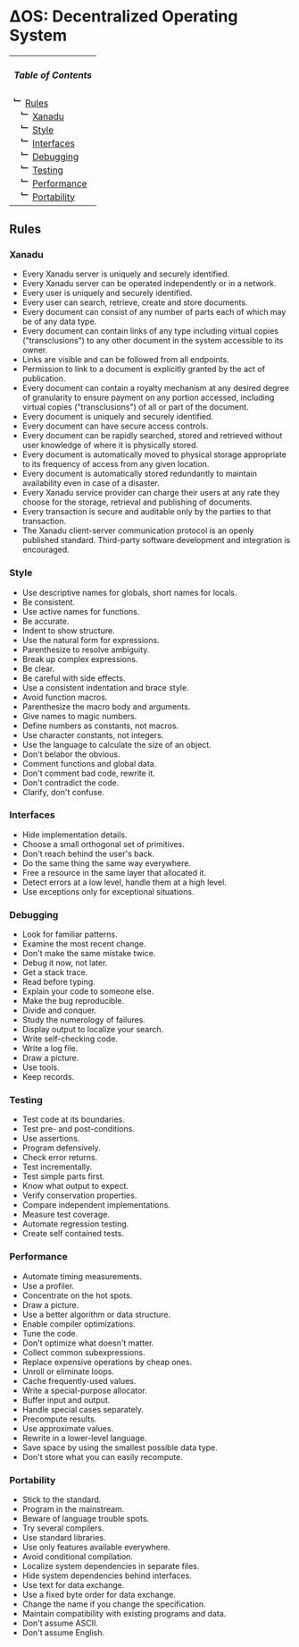 # ΔOS: Decentralized Operating System

<table>
  <tbody>
    <tr>
    </tr>
    <tr>
      <td>
        <h5>Table of Contents</h5>
        <b>﹂</b> <a href="#rules">
        Rules
        </a><br>
        <b>&nbsp;&nbsp;&nbsp;﹂</b> <a href="#xanadu">
        Xanadu
        </a><br>
        <b>&nbsp;&nbsp;&nbsp;﹂</b> <a href="#style">
        Style
        </a><br>
        <b>&nbsp;&nbsp;&nbsp;﹂</b> <a href="#interfaces">
        Interfaces
        </a><br>
        <b>&nbsp;&nbsp;&nbsp;﹂</b> <a href="#debugging">
        Debugging
        </a><br>
        <b>&nbsp;&nbsp;&nbsp;﹂</b> <a href="#testing">
        Testing
        </a><br>
        <b>&nbsp;&nbsp;&nbsp;﹂</b> <a href="#performance">
        Performance
        </a><br>
        <b>&nbsp;&nbsp;&nbsp;﹂</b> <a href="#portability">
        Portability
        </a><br>
      </td>
    </tr>
  </tbody>
</table>

## Rules

### Xanadu

* Every Xanadu server is uniquely and securely identified.
* Every Xanadu server can be operated independently or in a network.
* Every user is uniquely and securely identified.
* Every user can search, retrieve, create and store documents.
* Every document can consist of any number of parts each of which may be of any
data type.
* Every document can contain links of any type including virtual copies
("transclusions") to any other document in the system accessible to its owner.
* Links are visible and can be followed from all endpoints.
* Permission to link to a document is explicitly granted by the act of
publication.
* Every document can contain a royalty mechanism at any desired degree of
granularity to ensure payment on any portion accessed, including virtual copies
("transclusions") of all or part of the document.
* Every document is uniquely and securely identified.
* Every document can have secure access controls.
* Every document can be rapidly searched, stored and retrieved without user
knowledge of where it is physically stored.
* Every document is automatically moved to physical storage appropriate to its
frequency of access from any given location.
* Every document is automatically stored redundantly to maintain availability
even in case of a disaster.
* Every Xanadu service provider can charge their users at any rate they choose
for the storage, retrieval and publishing of documents.
* Every transaction is secure and auditable only by the parties to that
transaction.
* The Xanadu client-server communication protocol is an openly published
standard. Third-party software development and integration is encouraged.

### Style

* Use descriptive names for globals, short names for locals.
* Be consistent.
* Use active names for functions.
* Be accurate.
* Indent to show structure.
* Use the natural form for expressions.
* Parenthesize to resolve ambiguity.
* Break up complex expressions.
* Be clear.
* Be careful with side effects.
* Use a consistent indentation and brace style.
* Avoid function macros.
* Parenthesize the macro body and arguments.
* Give names to magic numbers.
* Define numbers as constants, not macros.
* Use character constants, not integers.
* Use the language to calculate the size of an object.
* Don't belabor the obvious.
* Comment functions and global data.
* Don't comment bad code, rewrite it.
* Don't contradict the code.
* Clarify, don't confuse.

### Interfaces

* Hide implementation details.
* Choose a small orthogonal set of primitives.
* Don't reach behind the user's back.
* Do the same thing the same way everywhere.
* Free a resource in the same layer that allocated it.
* Detect errors at a low level, handle them at a high level.
* Use exceptions only for exceptional situations.

### Debugging

* Look for familiar patterns.
* Examine the most recent change.
* Don't make the same mistake twice.
* Debug it now, not later.
* Get a stack trace.
* Read before typing.
* Explain your code to someone else.
* Make the bug reproducible.
* Divide and conquer.
* Study the numerology of failures.
* Display output to localize your search.
* Write self-checking code.
* Write a log file.
* Draw a picture.
* Use tools.
* Keep records.

### Testing

* Test code at its boundaries.
* Test pre- and post-conditions.
* Use assertions.
* Program defensively.
* Check error returns.
* Test incrementally.
* Test simple parts first.
* Know what output to expect.
* Verify conservation properties.
* Compare independent implementations.
* Measure test coverage.
* Automate regression testing.
* Create self contained tests.

### Performance

* Automate timing measurements.
* Use a profiler.
* Concentrate on the hot spots.
* Draw a picture.
* Use a better algorithm or data structure.
* Enable compiler optimizations.
* Tune the code.
* Don't optimize what doesn't matter.
* Collect common subexpressions.
* Replace expensive operations by cheap ones.
* Unroll or eliminate loops.
* Cache frequently-used values.
* Write a special-purpose allocator.
* Buffer input and output.
* Handle special cases separately.
* Precompute results.
* Use approximate values.
* Rewrite in a lower-level language.
* Save space by using the smallest possible data type.
* Don't store what you can easily recompute.

### Portability

* Stick to the standard.
* Program in the mainstream.
* Beware of language trouble spots.
* Try several compilers.
* Use standard libraries.
* Use only features available everywhere.
* Avoid conditional compilation.
* Localize system dependencies in separate files.
* Hide system dependencies behind interfaces.
* Use text for data exchange.
* Use a fixed byte order for data exchange.
* Change the name if you change the specification.
* Maintain compatibility with existing programs and data.
* Don't assume ASCII.
* Don't assume English.
